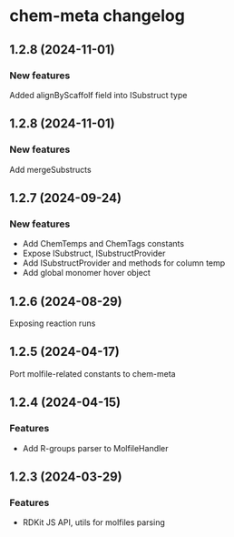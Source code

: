 # chem-meta changelog

## 1.2.8 (2024-11-01)

### New features

Added alignByScaffolf field into ISubstruct type

## 1.2.8 (2024-11-01)

### New features

Add mergeSubstructs

## 1.2.7 (2024-09-24)

### New features

* Add ChemTemps and ChemTags constants
* Expose ISubstruct, ISubstructProvider
* Add ISubstructProvider and methods for column temp
* Add global monomer hover object

## 1.2.6 (2024-08-29)

Exposing reaction runs

## 1.2.5 (2024-04-17)

Port molfile-related constants to chem-meta

## 1.2.4 (2024-04-15)

### Features

* Add R-groups parser to MolfileHandler

## 1.2.3 (2024-03-29)

### Features

* RDKit JS API, utils for molfiles parsing
